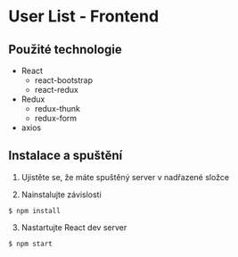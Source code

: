 # User List - Frontend

## Použité technologie
- React
    - react-bootstrap
    - react-redux
- Redux
    - redux-thunk
    - redux-form
- axios

## Instalace a spuštění

1. Ujistěte se, že máte spuštěný server v nadřazené složce 

2. Nainstalujte závislosti
```
$ npm install
```

3. Nastartujte React dev server

```
$ npm start
```